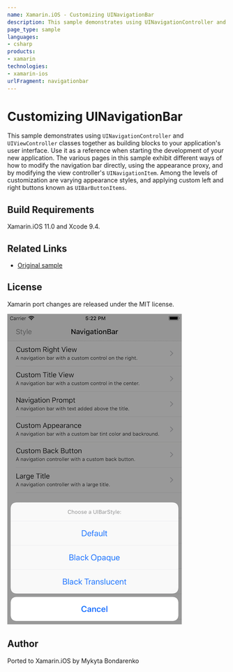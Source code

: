 ```yaml
---
name: Xamarin.iOS - Customizing UINavigationBar
description: This sample demonstrates using UINavigationController and UIViewController classes together as building blocks to your application's user...
page_type: sample
languages:
- csharp
products:
- xamarin
technologies:
- xamarin-ios
urlFragment: navigationbar
---
```

# Customizing UINavigationBar

This sample demonstrates using `UINavigationController` and `UIViewController` classes together as building blocks to your application's user interface. Use it as a reference when starting the development of your new application. The various pages in this sample exhibit different ways of how to modify the navigation bar directly, using the appearance proxy, and by modifying the view controller's `UINavigationItem`. Among the levels of customization are varying appearance styles, and applying custom left and right buttons known as `UIBarButtonItems`.

## Build Requirements

Xamarin.iOS 11.0 and Xcode 9.4.

## Related Links

- [Original sample](https://developer.apple.com/library/archive/samplecode/NavBar/Introduction/Intro.html)

## License

Xamarin port changes are released under the MIT license.

![Customizing UINavigationBar application screenshot](Screenshots/screenshot-1.png "Customizing UINavigationBar application screenshot")

## Author

Ported to Xamarin.iOS by Mykyta Bondarenko

